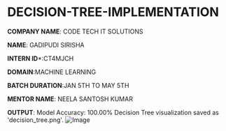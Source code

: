 # DECISION-TREE-IMPLEMENTATION

**COMPANY NAME**: CODE TECH IT SOLUTIONS

**NAME**: GADIPUDI SIRISHA

**INTERN ID***:CT4MJCH

**DOMAIN**:MACHINE LEARNING


**BATCH DURATION**:JAN 5TH TO MAY 5TH

**MENTOR NAME**: NEELA SANTOSH KUMAR


**OUTPUT**:
Model Accuracy: 100.00%
Decision Tree visualization saved as 'decision_tree.png'.
![Image](https://github.com/user-attachments/assets/092f91e3-6c88-42f3-adb2-a7df3c5102be)


